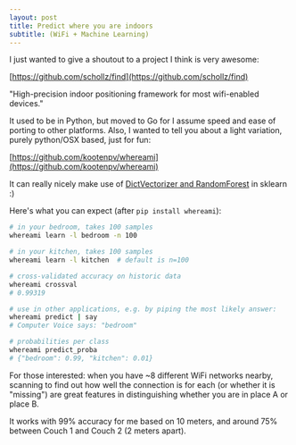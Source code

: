 ```yaml
---
layout: post
title: Predict where you are indoors
subtitle: (WiFi + Machine Learning)
---
```


I just wanted to give a shoutout to a project I think is very awesome:

[https://github.com/schollz/find](https://github.com/schollz/find)

"High-precision indoor positioning framework for most wifi-enabled devices."

It used to be in Python, but moved to Go for I assume speed and ease of porting
to other platforms.
Also, I wanted to tell you about a light variation, purely python/OSX based,
just for fun:

[https://github.com/kootenpv/whereami](https://github.com/kootenpv/whereami)

It can really nicely make use of [DictVectorizer and
RandomForest](https://github.com/kootenpv/whereami/blob/master/whereami/pipeline.py)
in sklearn :)

Here's what you can expect (after `pip install whereami`):

```bash
# in your bedroom, takes 100 samples
whereami learn -l bedroom -n 100

# in your kitchen, takes 100 samples
whereami learn -l kitchen  # default is n=100

# cross-validated accuracy on historic data
whereami crossval
# 0.99319

# use in other applications, e.g. by piping the most likely answer:
whereami predict | say
# Computer Voice says: "bedroom"

# probabilities per class
whereami predict_proba
# {"bedroom": 0.99, "kitchen": 0.01}
```

For those interested: when you have ~8 different WiFi networks nearby, scanning
to find out how well the connection is for each (or whether it is "missing") are
great features in distinguishing whether you are in place A or place B.

It works with 99% accuracy for me based on 10 meters, and around 75% between
Couch 1 and Couch 2 (2 meters apart).

